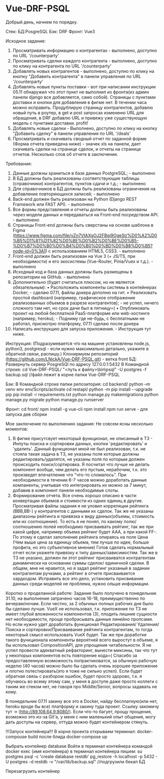# Vue-DRF-PSQL
Добрый день, начнем по порядку.

Стек:
БД:PosgreSQL
Бэк: DRF
Фронт: Vue3

Исходное задание:
1.	Просматривать информацию о контрагентах  - выполнено, доступно по URL '/counterparty'
2.	Просматривать сделки каждого контрагента - выполнено, доступно по клику на контрагента по URL '/counterparty'
3.	Добавлять новых контрагентов - выполнено, доступно по клику на кнопку "Добавить контрагента" в панели управления по URL '/counterparty'
4.	Добавлять новые пункты поставки - вот при написании инструкции 05.11 обнаружил что этот пункт не выполнил из фронта(из админ панели django все добавляется, само собой). Страницы с пунктами доставки и кнопки для добавления в фигме нет. В течении часа можно исправить. Продублирую страницу контрагентов, добавлю новый путь в роутер, в get и post запросах измененю URL для обращения, в DRF добавлю URL и привяжу уже существующую модель с пунктами доставки. profit!
5.	Добавлять новые сделки - Выполнено, доступно по клику на кнопку "Добавить сделку" в панели управления по URL '/deals'
6.	Просматривать и скачивать сводный отчет по заданной форме (Форма отчета приведена ниже) - значек xls на панели, дает скачивать сделки на странице сделок, и отчеты на странице отчетов. Несколько слов об отчете в заключении.


Требования:
1.	Данные должны храниться в базе данных PostgreSQL; - выполнено
2.	В БД должны быть реализованы соответствующие таблицы (справочники) контрагентов, пунктов сдачи и т.д.; - выполнено
3.	Для справочников в БД должны быть реализованы ограничения на добавление повторяющихся записей; - выполнено
4.	Back-end должен быть реализован на Python (Django REST Framework или FAST API). - выполнено
5.	Все формы представления и отчеты должны быть реализованы через модели данных и передаваться на Front-end посредством API. - выполнено
6.	Страницы Front-end должны быть сверстаны на основе шаблона в Figma (https://www.figma.com/file/yZn7VIAXgOJ2FBgi9OgeSt/%D0%A2%D0%B5%D1%81%D1%82%D0%BE%D0%B2%D0%BE%D0%B5-%D0%B7%D0%B0%D0%B4%D0%B0%D0%BD%D0%B8%D0%B5?node-id=0%3A1) с использованием HTML5, CSS3. - выполнено
7.	Front-end должен быть реализован на Vue 3 (+ JS/TS, при необходимости) и его экосистемы (Vue-Router, Pinia/Vuex и т.д.). - выполнено
8.	Исходный код и база данных должны быть размещены в репозитории на GitHub. - выполнено
9.	Дополнительно (будет считаться плюсом, но не является обязательным):
•	Расположить компоненты системы в контейнерах Docker; - сделаю 07.11, файлы докера дополню на гит.
•	Реализовать простой dashboard (например, графическое отображение реализованных объемов в разрезе контрагентов); - не успел, ничего сложного там нет, но срок дачи был в пятницу=(
•	Опубликовать проект на любой бесплатной PaaS-платформе или web-хостинге (например, heroku); - Подниму где не-будь, с бесплатными не работал, присмотрю платформу, 07.11 сделаю после докера
10.	Написать инструкцию для запуска приложения. - Инструкция тут ниже.

Инструкция: (Подразумевается что на машине установлены node.js, python3, postgresql - если нужно максимально детально, укажите в обратной связи, распишу.)
Клонирмуем репозиторий (https://github.com/LNickA/Vue-DRF-PSQL.git) - ветка front
БД:
Развернуть сервер PosgreSQl по адресу 127.0.0.1:5432
В Командной строке:
cd Vue-DRF-PSQL/
"<путь к файлу>\bin\psql" -U postgres -f backup.sql  //файл лежит в корне папки Vue-DRF-PSQL

Бэк:
В Командной строке папки репозитория:
cd backend/
python –m venv env
env/Scripts/activate
cd restapi/
python -m pip install --upgrade pip
pip install -r requirements.txt
python manage.py makemigrations
python manage.py migrate
python manage.py runserver

Фронт:
cd front/
npm install -g vue-cli
npm install
npm run serve - для запуска дев сборки

Мое заключение по выполнению задания:
Не совсем ясны несколько моментов:
1. В фигме присутсвует некоторый функционал, не описанный в ТЗ - Инпуты поиска и сортировки данных, кнопки 'редактировать' и 'удалить'.
    Данный функционал мной не был реализован, т.к. не стояла такая задача в ТЗ, не указаны поля которые должны редактировать/удалятся, не указаны поля по которым должен происходить поиск/сортировка. Я посчитал что лучше не делать компонент вообще, чем делать его пустым, нерабочим, т.к. это произведет впечатление что "что-то сломалось". При необходимости в течении 6-7 часов можно доработать данные компаненты, учитывая что интегрировать их можно за 7 минут, добавив в компонент панели необходимые слоты.
2. Формирование отчета.
    Все очень хорошо описано в части конвертации обьемов и стоимости из одних единиц в другие.
    Просматривая файлы задания я не уловил корреляции рейтинга (BBB,BB-) у контрагентов с данными их сделок. 
    Так же не указаны диапазоны рейтинга и привязка к виду данных(объемы, стоимость или их соотношение).
    То есть я не понял, по какому полю/соотношению полей необходимо присваивать рейтинг, так же при какой цифре, например объема рейтинг будет ААА, а при какой FF-.
    По этому я сделал заполнение рейтинга опираясь на поле Цена (Чем выше цена за единицу обьема, тем лучше по идее, больше профита, но это субъективное мнение)
    Готов сделать нормальный отчет если укажете привязку к типу данных/зависимостям.
    Так же в ТЗ не указано, должен ли этот рейтинг присваиватся контрагентам динамически на основании суммы сделок/ единичной сделки.
    В общем, мне не нравится, но я задал рейтинг указаный в задании контрагентам ручками, а рейтинг в отчете присваивается хардкодом.
    Исправить все это дело, установить присвивание данных среди моделей не проблема, нужно ольше информации.

Коротко о проделанной работе:
Задание было получено в понедельник 31.10, на выполнение затрачено часов 16-18, преимущественно по вечерам/ночам.
Если честно, за 2 обычных полных рабочих дня было бы сделано лучше.
VueX не использовал, т.к. приложение по ТЗ не имеет глубой вложенности компонентов (3), плодить лишние сущности нет необходимости, проще пробрасывать данные линейно пропсами.
Но если нужно удет доработать функционал Редактирования/ Удаления/ Поиска и сортировки/Присваивание рейтинга контрагентам, то тогда некоторый смысл использовать VueX будет.
Так же при доработке такого функционала компоненты вероятней всего выростут в объеме, я бы использовал CompositionAPI, для упрощения читабельности.
Я не успел провести адекватный рефакторинг, вынести миксины, так что тут у некоторых компонентов есть повторение кода=(
Спасибо за предоставленную возможность попрактиковатся, за обычную рабочую неделю (40 часов) можно было бы сделать очень хорошее приложение и плотно потестировать(это я тоже не сильно успел).
Если будет обратная связь с разбором ошибок, будет просто здорово, т.к. я обучаюсь во всему этому сам, у меня в доступе даже просто коллеги с таким же стеком нет, не говоря про Middle/Senior, вопросы задавать не кому.

В понедельник 07.11 закину все это в Docker, найду бесплатную(или нет, heroku вроде бы все) платформу и закину туда проект. Сcылку закомичу тут -> (http://89.108.64.9:8080/).
Если что-то багует, прощу прощения, возможно это из-за Git'а, у меня с ним маленький опыт общения, могу дать доступы на сервер, оттуда можно будет контейнером стянуть.


!!!Запуск контейнера!!!
В корне проекта открываем терминал:
    docker-compouse build
после блида
    docker-compose up

Выбрать контейнер database
Войти в терминал контейнера командой docker exec {имя контейнера}
в терминал контейнера пишем:
    su postgres
    psql -c 'create database restdb'
    pg_restore -h localhost -p 5432 -U postgres -d restdb -v "/var/lib/backup.sql"  //подгрузили бекап БД

Перезагрузить контейнер
